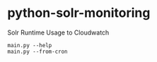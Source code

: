 # python-solr-monitoring
Solr Runtime Usage to Cloudwatch

```
main.py --help
main.py --from-cron
```
